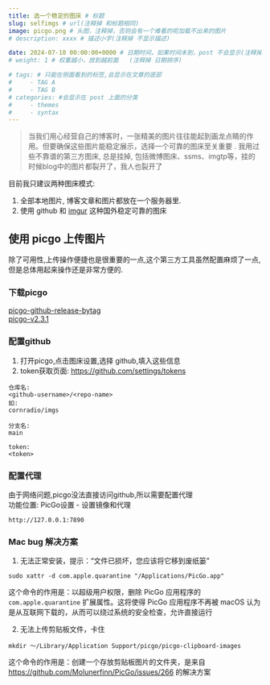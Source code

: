 ```yaml
---
title: 选一个稳定的图床 # 标题
slug: selfimgs # url(注释掉 和标题相同)
image: picgo.png # 头图，注释掉，否则会有一个难看的呃加载不出来的图片
# description: xxxx # 描述小字(注释掉 不显示描述)

date: 2024-07-10 00:00:00+0000 # 日期时间，如果时间未到，post 不会显示(注释掉 不显示日期)
# weight: 1 # 权重越小，放到越前面   (注释掉 日期排序)

# tags: # 只能在侧面看到的标签,会显示在文章的底部
#     - TAG A
#     - TAG B
# categories: #会显示在 post 上面的分类
#     - themes
#     - syntax
---
```



> 当我们用心经营自己的博客时，一张精美的图片往往能起到画龙点睛的作用。但要确保这些图片能稳定展示，选择一个可靠的图床至关重要  .
我用过些不靠谱的第三方图床, 总是挂掉, 包括微博图床、ssms、imgtp等，挂的时候blog中的图片都裂开了，我人也裂开了


目前我只建议两种图床模式:
1.  全部本地图片, 博客文章和图片都放在一个服务器里. 
2.  使用 github 和 [imgur](https://imgur.com/) 这种国外稳定可靠的图床  

## 使用 picgo 上传图片
除了可用性,上传操作便捷也是很重要的一点,这个第三方工具虽然配置麻烦了一点,但是总体用起来操作还是非常方便的.

### 下载picgo
[picgo-github-release-bytag](https://github.com/Molunerfinn/PicGo/tags)  
[picgo-v2.3.1](https://github.com/Molunerfinn/PicGo/releases/tag/v2.3.1)

### 配置github
1. 打开picgo,点击图床设置,选择 github,填入这些信息
2. token获取页面: https://github.com/settings/tokens


```
仓库名:
<github-username>/<repo-name>
如:
cornradio/imgs

分支名:
main

token:
<token>
```

### 配置代理
由于网络问题,picgo没法直接访问github,所以需要配置代理  
功能位置: PicGo设置 - 设置镜像和代理
```
http://127.0.0.1:7890
```

### Mac bug 解决方案

1. 无法正常安装，提示：“文件已损坏，您应该将它移到废纸篓”

```
sudo xattr -d com.apple.quarantine "/Applications/PicGo.app"
```
这个命令的作用是：以超级用户权限，删除 PicGo 应用程序的 `com.apple.quarantine` 扩展属性。这将使得 PicGo 应用程序不再被 macOS 认为是从互联网下载的，从而可以绕过系统的安全检查，允许直接运行

2. 无法上传剪贴板文件，卡住

```
mkdir ～/Library/Application Support/picgo/picgo-clipboard-images
```
这个命令的作用是：创建一个存放剪贴板图片的文件夹，是来自 https://github.com/Molunerfinn/PicGo/issues/266 的解决方案
